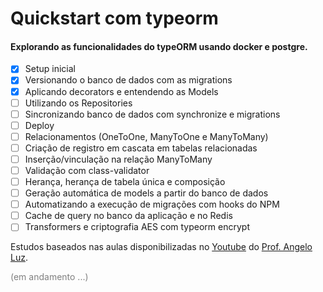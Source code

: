 # Quickstart com typeorm

#### Explorando as funcionalidades do typeORM usando docker e postgre.

- [x] Setup inicial
- [x] Versionando o banco de dados com as migrations
- [x] Aplicando decorators e entendendo as Models
- [ ] Utilizando os Repositories
- [ ] Sincronizando banco de dados com synchronize e migrations
- [ ] Deploy
- [ ] Relacionamentos (OneToOne, ManyToOne e ManyToMany)
- [ ] Criação de registro em cascata em tabelas relacionadas
- [ ] Inserção/vinculação na relação ManyToMany
- [ ] Validação com class-validator
- [ ] Herança, herança de tabela única e composição
- [ ] Geração automática de models a partir do banco de dados
- [ ] Automatizando a execução de migrações com hooks do NPM
- [ ] Cache de query no banco da aplicação e no Redis
- [ ] Transformers e criptografia AES com typeorm encrypt

Estudos baseados nas aulas disponibilizadas no [Youtube](https://www.youtube.com/playlist?list=PLDqnSpzNKDvn-3cpMf3yPn7gTnb3ooy4b) do [Prof. Angelo Luz](https://github.com/angelogluz).

<p style="color:gray">(em andamento ...)</p>
